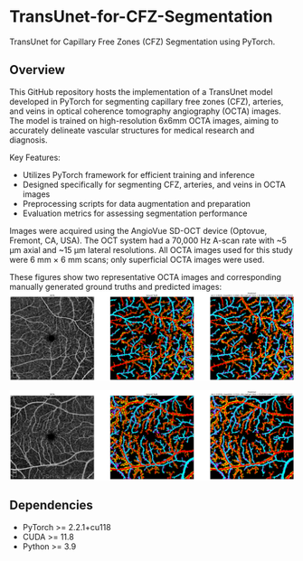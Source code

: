 # TransUnet-for-CFZ-Segmentation
TransUnet for Capillary Free Zones (CFZ) Segmentation using PyTorch.


Overview
------------
This GitHub repository hosts the implementation of a TransUnet model developed in PyTorch for segmenting capillary free zones (CFZ), arteries, and veins in optical coherence tomography angiography (OCTA) images. The model is trained on high-resolution 6x6mm OCTA images, aiming to accurately delineate vascular structures for medical research and diagnosis.

Key Features:

- Utilizes PyTorch framework for efficient training and inference
- Designed specifically for segmenting CFZ, arteries, and veins in OCTA images
- Preprocessing scripts for data augmentation and preparation
- Evaluation metrics for assessing segmentation performance


Images were acquired using the AngioVue SD-OCT device (Optovue, Fremont, CA, USA). The OCT system had a 70,000 Hz A-scan rate with ~5 μm axial and ~15 μm lateral resolutions. All OCTA images used for this study were 6 mm × 6 mm scans; only superficial OCTA images were used.

These figures show two representative OCTA images and corresponding manually generated ground truths and predicted images:
![The CFZ-Net](https://github.com/mansour2002/CFZ-Net-training/blob/main/Figures/CFZ%20Segmentation%201.png?raw=true)


![The CFZ-Net](https://github.com/mansour2002/CFZ-Net-training/blob/main/Figures/CFZ%20Segmentation%202.png?raw=true)


Dependencies
------------
- PyTorch >= 2.2.1+cu118
- CUDA >= 11.8
- Python >= 3.9

